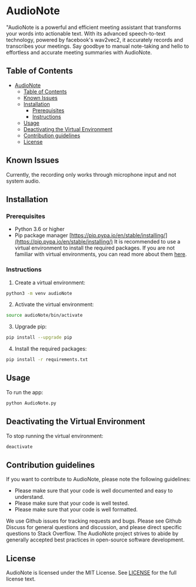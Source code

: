 # AudioNote
"AudioNote is a powerful and efficient meeting assistant that transforms your words into actionable text. With its advanced speech-to-text technology, powered by facebook's wav2vec2, it accurately records and transcribes your meetings. Say goodbye to manual note-taking and hello to effortless and accurate meeting summaries with AudioNote.

## Table of Contents
- [AudioNote](#audionote)
  - [Table of Contents](#table-of-contents)
  - [Known Issues](#known-issues)
  - [Installation](#installation)
    - [Prerequisites](#prerequisites)
    - [Instructions](#instructions)
  - [Usage](#usage)
  - [Deactivating the Virtual Environment](#deactivating-the-virtual-environment)
  - [Contribution guidelines](#contribution-guidelines)
  - [License](#license)

## Known Issues
Currently, the recording only works through microphone input and not system audio.

## Installation
### Prerequisites
- Python 3.6 or higher
- Pip package manager [https://pip.pypa.io/en/stable/installing/](https://pip.pypa.io/en/stable/installing/)
It is recommended to use a virtual environment to install the required packages. If you are not familiar with virtual environments, you can read more about them [here](https://docs.python.org/3/library/venv.html).
### Instructions
1. Create a virtual environment:
```sh
python3 -m venv audioNote
```

2. Activate the virtual environment:
```sh
source audioNote/bin/activate
```

3. Upgrade pip:
```sh
pip install --upgrade pip
```

4. Install the required packages:
```sh
pip install -r requirements.txt
```

## Usage
To run the app:
```sh
python AudioNote.py
```

## Deactivating the Virtual Environment
To stop running the virtual environment:
```sh
deactivate
```

## Contribution guidelines
If you want to contribute to AudioNote, please note the following guidelines:
- Please make sure that your code is well documented and easy to understand.
- Please make sure that your code is well tested.
- Please make sure that your code is well formatted.

We use Github issues for tracking requests and bugs. Please see Github Discuss for general questions and discussion, and please direct specific questions to Stack Overflow.
The AudioNote project strives to abide by generally accepted best practices in open-source software development.

## License
AudioNote is licensed under the MIT License. See [LICENSE](LICENSE) for the full license text.
